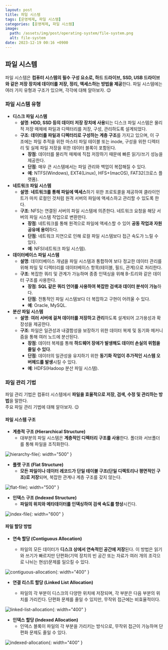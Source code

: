 ```yaml
---
layout: post
title: 파일 시스템
tags: [운영체제, 파일 시스템]
categories: [운영체제, 파일 시스템]
image:
  path: /assets/img/post/operating-system/file-system.png
  alt: file-system
date: 2023-12-19 00:16 +0900
---
```


## 파일 시스템

파일 시스템은 **컴퓨터 시스템의 필수 구성 요소로, 하드 드라이브, SSD, USB 드라이브와 같은 저장 장치에 데이터를 저장, 정리, 액세스하는 방법을 제공**한다. 파일 시스템에는 여러 가지 유형과 구조가 있으며, 각각에 대해 알아보자. 😉

### 파일 시스템 유형

- **디스크 파일 시스템**
  - **설명**: **HDD, SSD 등의 데이터 저장 장치에 사용**되는 디스크 파일 시스템은 물리적 저장 매체에 파일과 디렉터리를 저장, 구성, 관리하도록 설계되었다.
  - **구조**: **데이터를 파일과 디렉터리로 구성하는 계층 구조**를 가지고 있으며, 이 구조에는 파일 추적을 위한 마스터 파일 테이블 또는 inode, 구성을 위한 디렉터리 및 실제 파일 저장을 위한 데이터 블록이 포함된다.
    - **장점**: 데이터를 물리적 매체에 직접 저장하기 때문에 빠른 읽기/쓰기 성능을 제공한다.
    - **단점**: 매우 큰 시스템에서는 파일 관리와 백업이 복잡해질 수 있다.
    - **예**: NTFS(Windows), EXT4(Linux), HFS+(macOS), FAT32(크로스 플랫폼).
- **네트워크 파일 시스템**
  - **설명**: **네트워크를 통해 파일에 액세스**하기 위한 프로토콜을 제공하여 클라이언트가 마치 로컬인 것처럼 원격 서버의 파일에 액세스하고 관리할 수 있도록 한다.
  - **구조**: NFS는 연결된 서버의 파일 시스템에 의존한다. 네트워크 요청을 해당 서버의 파일 시스템 작업으로 변환한다.
    - **장점**: 네트워크를 통해 원격으로 파일에 액세스할 수 있어 **공동 작업과 자원 공유에 용이**하다.
    - **단점**: 네트워크 지연으로 인해 로컬 파일 시스템보다 접근 속도가 느릴 수 있다.
    - **예**: NFS(네트워크 파일 시스템).
- **데이터베이스 파일 시스템**
  - **설명**: 데이터베이스 개념을 파일 시스템과 통합하여 보다 정교한 데이터 관리를 위해 파일 및 디렉터리를 데이터베이스 항목(테이블, 필드, 관계)으로 처리한다.
  - **구조**: 복잡한 쿼리 및 관계가 가능하며 종종 인덱싱을 위해 B-트리와 같은 데이터 구조를 사용한다.
    - **장점**: **SQL 같은 쿼리 언어를 사용하여 복잡한 검색과 데이터 분석이 가능**하다.
    - **단점**: 전통적인 파일 시스템보다 더 복잡하고 구현이 어려울 수 있다.
    - **예**: Oracle, MySQL.
- **분산 파일 시스템**
  - **설명**: **여러 서버에 걸쳐 데이터를 저장하고 관리**하도록 설계되어 고가용성과 확장성을 제공한다.
  - **구조**: 파일은 일관성과 내결함성을 보장하기 위한 데이터 복제 및 동기화 메커니즘을 통해 여러 노드에 분산된다.
    - **장점**: 데이터 복제를 통해 **하드웨어 장애가 발생해도 데이터 손실의 위험을 줄일 수 있다**.
    - **단점**: 데이터의 일관성을 유지하기 위한 **동기화 작업이 추가적인 시스템 오버헤드를 발생**시킬 수 있다.
    - **예**: HDFS(Hadoop 분산 파일 시스템).

### 파일 관리 기법

파일 관리 기법은 컴퓨터 시스템에서 **파일을 효율적으로 저장, 검색, 수정 및 관리하는 방법**을 말한다. <br>
주요 파일 관리 기법에 대해 알아보자. 😉

#### 파일 시스템 구조

- **계층적 구조 (Hierarchical Structure)**
  - 대부분의 파일 시스템은 **계층적인 디렉터리 구조를 사용**한다. 폴더와 서브폴더를 통해 파일을 조직화한다.

![hierarchy-file](/assets/img/post/operating-system/hierarchy-file.png){: width="500" }

- **플랫 구조 (Flat Structure)**
  - **모든 파일이나 데이터 레코드가 단일 테이블 구조(단일 디렉토리나 평면적인 구조)로 저장**되며, 복잡한 관계나 계층 구조를 갖지 않는다.

![flat-file](/assets/img/post/operating-system/flat-file.png){: width="500" }

- **인덱스 구조 (Indexed Structure)**
  - **파일의 위치와 메타데이터를 인덱싱하여 검색 속도를 향상**시킨다.

![index-file](/assets/img/post/operating-system/index-file.png){: width="600" }

#### 파일 할당 방법

- **연속 할당 (Contiguous Allocation)**

  - 파일의 모든 데이터가 **디스크 상에서 연속적인 공간에 저장**된다. 이 방법은 읽기와 쓰기가 빠르지만 단편화(기억 장치의 빈 공간 또는 자료가 여러 개의 조각으로 나뉘는 현상)문제를 일으킬 수 있다.

![contiguous-allocation](/assets/img/post/operating-system/contiguous-allocation.png){: width="400" }

- **연결 리스트 할당 (Linked List Allocation)**

  - 파일의 각 부분이 디스크의 다양한 위치에 저장되며, 각 부분은 다음 부분의 위치를 가리킨다. 단편화 문제를 줄일 수 있지만, 무작위 접근에는 비효율적이다.

![linked-list-allocation](/assets/img/post/operating-system/linked-list-allocation.png){: width="400" }

- **인덱스 할당 (Indexed Allocation)**
  - 인덱스 블록이 파일의 각 부분을 가리키는 방식으로, 무작위 접근이 가능하며 단편화 문제도 줄일 수 있다.

![indexed-allocation](/assets/img/post/operating-system/indexed-allocation.png){: width="400" }
